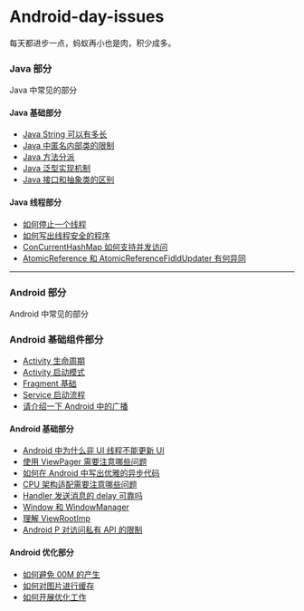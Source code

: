 # Android-day-issues
每天都进步一点，蚂蚁再小也是肉，积少成多。



### Java 部分

Java 中常见的部分

#### Java 基础部分

- [Java String 可以有多长](https://github.com/LvKang-insist/Android-day-issues/issues/1)
- [Java 中匿名内部类的限制](https://github.com/LvKang-insist/Android-day-issues/issues/2)
- [Java 方法分派](https://github.com/LvKang-insist/Android-day-issues/issues/3)
- [Java 泛型实现机制](https://github.com/LvKang-insist/Android-day-issues/issues/4)
- [Java 接口和抽象类的区别](https://github.com/LvKang-insist/Android-day-issues/issues/14)

#### Java 线程部分
- [如何停止一个线程](https://github.com/LvKang-insist/Android-day-issues/issues/6)
- [如何写出线程安全的程序](https://github.com/LvKang-insist/Android-day-issues/issues/7)
- [ConCurrentHashMap 如何支持并发访问](https://github.com/LvKang-insist/Android-day-issues/issues/8)
- [AtomicReference 和 AtomicReferenceFidldUpdater 有何异同](https://github.com/LvKang-insist/Android-day-issues/issues/9)

---

### Android 部分

Android 中常见的部分

### Android 基础组件部分
- [Activity 生命周期]()
- [Activity 启动模式]()
- [Fragment 基础]()
- [Service 启动流程]()
- [请介绍一下 Android 中的广播]()

#### Android 基础部分
- [Android 中为什么非 UI 线程不能更新 UI ](https://github.com/LvKang-insist/Android-day-issues/issues/12)
- [使用 ViewPager 需要注意哪些问题](https://github.com/LvKang-insist/Android-day-issues/issues/5)
- [如何在 Android 中写出优雅的异步代码](https://github.com/LvKang-insist/Android-day-issues/issues/10)
- [CPU 架构适配需要注意哪些问题](https://github.com/LvKang-insist/Android-day-issues/issues/11)
- [Handler 发送消息的 delay 可靠吗](https://github.com/LvKang-insist/Android-day-issues/issues/13)
- [Window 和 WindowManager](https://github.com/LvKang-insist/Android-day-issues/issues/15)
- [理解 ViewRootImp](https://github.com/LvKang-insist/Android-day-issues/issues/16)
- [Android P 对访问私有 API 的限制 ](https://github.com/LvKang-insist/Android-day-issues/issues/20)


#### Android 优化部分
- [如何避免 00M 的产生](https://github.com/LvKang-insist/Android-day-issues/issues/17)
- [如何对图片进行缓存](https://github.com/LvKang-insist/Android-day-issues/issues/18)
- [如何开展优化工作](https://github.com/LvKang-insist/Android-day-issues/issues/22)
